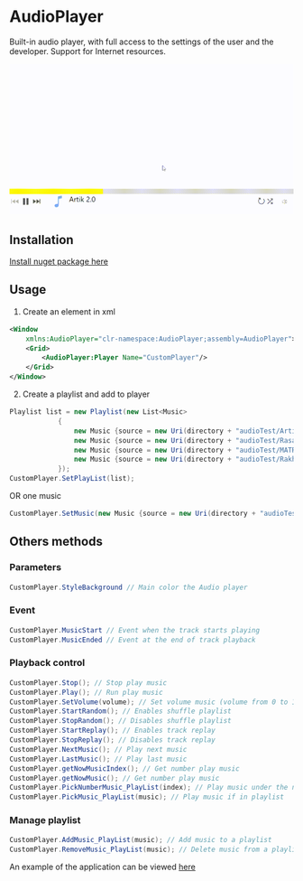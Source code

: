 ﻿# AudioPlayer

Built-in audio player, with full access to the settings of the user and the developer. Support for Internet resources.

[![](doc/Player.gif)](https://www.nuget.org/packages/StounhandJ.AudioPlayer/)

## Installation
[Install nuget package here](https://www.nuget.org/packages/StounhandJ.AudioPlayer/)

## Usage
1. Create an element in xml
```xml
<Window
    xmlns:AudioPlayer="clr-namespace:AudioPlayer;assembly=AudioPlayer">
    <Grid>
        <AudioPlayer:Player Name="CustomPlayer"/>
    </Grid>
</Window>
```
2. Create a playlist and add to player
```c#
Playlist list = new Playlist(new List<Music>
            {
                new Music {source = new Uri(directory + "audioTest/Artik.mp3"), name = "Artik 2.0"},
                new Music {source = new Uri(directory + "audioTest/Rasa.mp3"), sourceImg = new Uri("https://avatars.mds.yandex.net/get-zen_doc/1591494/pub_5d05c6ad97d1910df850692d_5d05daefcf474f0da0398c8f/scale_1200")},
                new Music {source = new Uri(directory + "audioTest/MATRANG.mp3")},
                new Music {source = new Uri(directory + "audioTest/Rakhim.mp3"), name = "Dance", sourceImg = new Uri(directory + "imgTest/slon.jpg")},
            });
CustomPlayer.SetPlayList(list);
```
OR one music
```c#
CustomPlayer.SetMusic(new Music {source = new Uri(directory + "audioTest/Artik.mp3"), name = "Artik 2.0"});
```

## Others methods

### Parameters
```c#
CustomPlayer.StyleBackground // Main color the Audio player
```

### Event
```c#
CustomPlayer.MusicStart // Event when the track starts playing
CustomPlayer.MusicEnded // Event at the end of track playback
```

### Playback control
```c#
CustomPlayer.Stop(); // Stop play music
CustomPlayer.Play(); // Run play music
CustomPlayer.SetVolume(volume); // Set volume music (volume from 0 to 1)
CustomPlayer.StartRandom(); // Enables shuffle playlist
CustomPlayer.StopRandom(); // Disables shuffle playlist
CustomPlayer.StartReplay(); // Enables track replay
CustomPlayer.StopReplay(); // Disables track replay
CustomPlayer.NextMusic(); // Play next music
CustomPlayer.LastMusic(); // Play last music
CustomPlayer.getNowMusicIndex(); // Get number play music
CustomPlayer.getNowMusic(); // Get number play music
CustomPlayer.PickNumberMusic_PlayList(index); // Play music under the number (index from scratch)
CustomPlayer.PickMusic_PlayList(music); // Play music if in playlist
```

### Manage playlist
```c#
CustomPlayer.AddMusic_PlayList(music); // Add music to a playlist
CustomPlayer.RemoveMusic_PlayList(music); // Delete music from a playlist
```

An example of the application can be viewed [here](https://github.com/StounhandJ/AudioPlayer/tree/master/AudioPlayerTest)